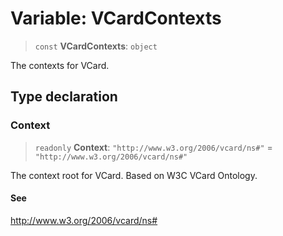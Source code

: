 # Variable: VCardContexts

> `const` **VCardContexts**: `object`

The contexts for VCard.

## Type declaration

### Context

> `readonly` **Context**: `"http://www.w3.org/2006/vcard/ns#"` = `"http://www.w3.org/2006/vcard/ns#"`

The context root for VCard.
Based on W3C VCard Ontology.

#### See

http://www.w3.org/2006/vcard/ns#
